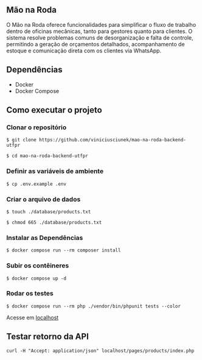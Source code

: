 ## Mão na Roda

O Mão na Roda oferece funcionalidades para simplificar o fluxo de trabalho dentro de oficinas mecânicas, tanto para gestores quanto para clientes. O sistema resolve problemas comuns de desorganização e falta de controle, permitindo a geração de orçamentos detalhados, acompanhamento de estoque e comunicação direta com os clientes via WhatsApp.

## Dependências

- Docker
- Docker Compose

## Como executar o projeto

### Clonar o repositório
```
$ git clone https://github.com/viniciusciunek/mao-na-roda-backend-utfpr

$ cd mao-na-roda-backend-utfpr
```

### Definir as variáveis de ambiente
```
$ cp .env.example .env
```

### Criar o arquivo de dados

```
$ touch ./database/products.txt

$ chmod 665 ./database/products.txt
```

### Instalar as Dependências

```
$ docker compose run --rm composer install
```

### Subir os contêineres

```
$ docker compose up -d
```

### Rodar os testes

```
$ docker compose run --rm php ./vendor/bin/phpunit tests --color
```

 Acesse em [localhost](http://localhost)

## Testar retorno da API

```
curl -H "Accept: application/json" localhost/pages/products/index.php
```
